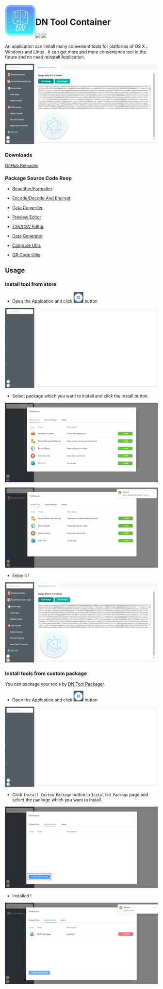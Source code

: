 <img align="left" width="100" height="100" src="icon.png">

# DN Tool Container

<img src="https://img.shields.io/github/license/como65416/DnToolContainer.svg"> <img src="https://img.shields.io/badge/platform-MacOS%7CWindows%7CLinux-orange.svg">

An application can install many convenient tools for platforms of OS X 、Windows and Linux .
It can get more and more convenience tool in the future and no need reinstall Application.

![](resource/img004.png)

### Downloads

[GitHub Releases](https://github.com/como65416/DnToolContainer/releases)

### Package Source Code Reop

* [Beautifier/Formatter](https://github.com/como65416/simple-beautifier-formatter-tool)

* [Encode/Decode And Encrypt](https://github.com/como65416/simple-encode-decode-tool)

* [Data Converter](https://github.com/como65416/simple-data-converter)

* [Preview Editor](https://github.com/como65416/simple-preview-editor)

* [TSV/CSV Editor](https://github.com/como65416/csv-tsv-editor)

* [Data Generator](https://github.com/como65416/data-generator)

* [Compare Utils](https://github.com/como65416/compare-utils)

* [QR Code Utils](https://github.com/como65416/QR-Code-Utils)

## Usage

### Install tool from store

* Open the Applcation and click ![icon](resource/icon01.png) button

![](resource/img001.png)

* Select package which you want to install and click the install button.

![](resource/img002.png)

![](resource/img003.png)

* Enjoy it !

![](resource/img004.png)


### Install tools from custom package

You can package your tools by [DN Tool Packager](https://github.com/como65416/dn-tool-packager)

* Open the Applcation and click ![icon](resource/icon01.png) button

![](resource/img001.png)

* Click `Install Custom Package` button in `Installed Package` page and select the package which you want to install.

![](resource/img005.png)

* Installed !

![](resource/img006.png)
